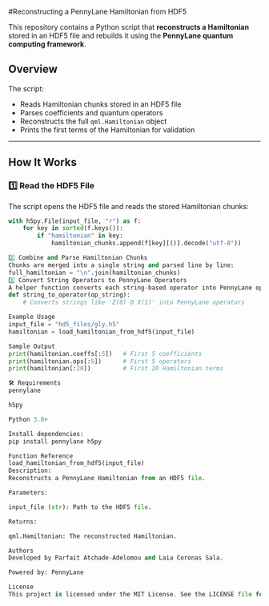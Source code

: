 #Reconstructing a PennyLane Hamiltonian from HDF5

This repository contains a Python script that **reconstructs a Hamiltonian** stored in an HDF5 file and rebuilds it using the **PennyLane quantum computing framework**.

## Overview

The script:
- Reads Hamiltonian chunks stored in an HDF5 file
- Parses coefficients and quantum operators
- Reconstructs the full `qml.Hamiltonian` object
- Prints the first terms of the Hamiltonian for validation

---

## How It Works

### 1️⃣ **Read the HDF5 File**
The script opens the HDF5 file and reads the stored Hamiltonian chunks:
```python
with h5py.File(input_file, "r") as f:
    for key in sorted(f.keys()):
        if "hamiltonian" in key:
            hamiltonian_chunks.append(f[key][()].decode("utf-8"))

2️⃣ Combine and Parse Hamiltonian Chunks
Chunks are merged into a single string and parsed line by line:
full_hamiltonian = "\n".join(hamiltonian_chunks)
3️⃣ Convert String Operators to PennyLane Operators
A helper function converts each string-based operator into PennyLane operators (PauliX, PauliY, PauliZ, Identity):
def string_to_operator(op_string):
    # Converts strings like 'Z(0) @ X(1)' into PennyLane operators

Example Usage
input_file = "hd5_files/gly.h5"
hamiltonian = load_hamiltonian_from_hdf5(input_file)

Sample Output
print(hamiltonian.coeffs[:5])   # First 5 coefficients
print(hamiltonian.ops[:5])      # First 5 operators
print(hamiltonian[:20])         # First 20 Hamiltonian terms

🛠 Requirements
pennylane

h5py

Python 3.8+

Install dependencies:
pip install pennylane h5py

Function Reference
load_hamiltonian_from_hdf5(input_file)
Description:
Reconstructs a PennyLane Hamiltonian from an HDF5 file.

Parameters:

input_file (str): Path to the HDF5 file.

Returns:

qml.Hamiltonian: The reconstructed Hamiltonian.

Authors
Developed by Parfait Atchade-Adelomou and Laia Coronas Sala.

Powered by: PennyLane

License
This project is licensed under the MIT License. See the LICENSE file for details.